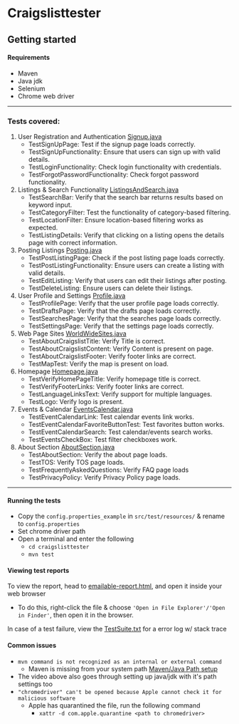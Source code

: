 # Craigslisttester

## Getting started

#### Requirements
  - Maven
  - Java jdk
  - Selenium
  - Chrome web driver

---
### Tests covered:
1. User Registration and Authentication [Signup.java](craigslisttester/src/test/java/fgcuvladtyler/Signup.java)
   - TestSignUpPage: Test if the signup page loads correctly.
   - TestSignUpFunctionality: Ensure that users can sign up with valid details.
   - TestLoginFunctionality: Check login functionality with credentials.
   - TestForgotPasswordFunctionality: Check forgot password functionality.
2. Listings & Search Functionality [ListingsAndSearch.java](craigslisttester/src/test/java/fgcuvladtyler/ListingsAndSearch.java)
   - TestSearchBar: Verify that the search bar returns results based on keyword input.
   - TestCategoryFilter: Test the functionality of category-based filtering.
   - TestLocationFilter: Ensure location-based filtering works as expected.
   - TestListingDetails: Verify that clicking on a listing opens the details page with correct information.
3. Posting Listings [Posting.java](craigslisttester/src/test/java/fgcuvladtyler/Posting.java)
   - TestPostListingPage: Check if the post listing page loads correctly.
   - TestPostListingFunctionality: Ensure users can create a listing with valid details.
   - TestEditListing: Verify that users can edit their listings after posting.
   - TestDeleteListing: Ensure users can delete their listings.
4. User Profile and Settings [Profile.java](craigslisttester/src/test/java/fgcuvladtyler/Profile.java)
   - TestProfilePage: Verify that the user profile page loads correctly.
   - TestDraftsPage: Verify that the drafts page loads correctly.
   - TestSearchesPage: Verify that the searches page loads correctly.
   - TestSettingsPage: Verify that the settings page loads correctly.
5. Web Page Sites [WorldWideSites.java](craigslisttester/src/test/java/fgcuvladtyler/WorldWideSites.java)
   - TestAboutCraigslistTitle: Verify Title is correct.
   - TestAboutCraigslistContent: Verify Content is present on page.
   - TestAboutCraigslistFooter: Verify footer links are correct.
   - TestMapTest: Verify the map is present on load.
6. Homepage [Homepage.java](craigslisttester/src/test/java/fgcuvladtyler/Homepage.java)
   - TestVerifyHomePageTitle: Verify homepage title is correct.
   - TestVerifyFooterLinks: Verify footer links are correct.
   - TestLanguageLinksText: Verify support for multiple languages.
   - TestLogo: Verify logo is present.
7. Events & Calendar [EventsCalendar.java](craigslisttester/src/test/java/fgcuvladtyler/EventsCalendar.java)
   - TestEventCalendarLink: Test calendar events link works.
   - TestEventCalendarFavoriteButtonTest: Test favorites button works.
   - TestEventCalendarSearch: Test calendar/events search works.
   - TestEventsCheckBox: Test filter checkboxes work.
8. About Section [AboutSection.java](craigslisttester/src/test/java/fgcuvladtyler/AboutSection.java)
   - TestAboutSection: Verify the about page loads.
   - TestTOS: Verify TOS page loads.
   - TestFrequentlyAskedQuestions: Verify FAQ page loads
   - TestPrivacyPolicy: Verify Privacy Policy page loads.

---
#### Running the tests
- Copy the `config.properties_example` in `src/test/resources/` & rename to `config.properties`
- Set chrome driver path
- Open a terminal and enter the following
    - `cd craigslisttester`
    - `mvn test`

#### Viewing test reports
To view the report, head to [emailable-report.html](craigslisttester/target/surefire-reports/emailable-report.html), and open it inside your web browser
  - To do this, right-click the file & choose `'Open in File Explorer'/'Open in Finder'`, then open it in the browser.

In case of a test failure, view the [TestSuite.txt](craigslisttester/target/surefire-reports/TestSuite.txt) for a error log w/ stack trace

#### Common issues
  - `mvn command is not recognized as an internal or external command`
    - Maven is missing from your system path [Maven/Java Path setup](https://www.youtube.com/watch?v=RfCWg5ay5B0https://www.youtube.com/watch?v=RfCWg5ay5B0)
  - The video above also goes through setting up java/jdk with it's path settings too
  - `"chromedriver" can't be opened because Apple cannot check it for malicious software`
    - Apple has quarantined the file, run the following command
      - `xattr -d com.apple.quarantine <path to chromedriver>`
